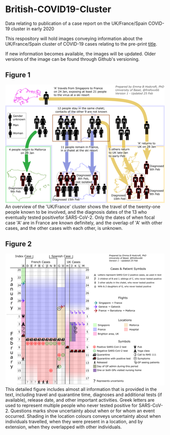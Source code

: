 # British-COVID19-Cluster
Data relating to publication of a case report on the UK/France/Spain COVID-19 cluster in early 2020

This respository will hold images conveying information about the UK/France/Spain cluster of COVID-19 cases relating to the pre-print [title]().

If new information becomes available, the images will be updated. Older versions of the image can be found through Github's versioning.


## Figure 1
<img src="images/map_timeline_25Feb20_withdate.png" width="600">
An overview of the 'UK/France' cluster shows the travel of the twenty-one people known to be involved, and the diagnosis dates of the 13 who eventually tested positivefor SARS-CoV-2. Only the dates of when focal case 'A' are in France are known definitely, and the overlap of 'A' with other cases, and the other cases with each other, is unknown.

## Figure 2
<img src="images/detailed_timeline_25Feb20_withdate.png" width="700">
This detailed figure includes almost all information that is provided in the text, including travel and quarantine time, diagnoses and additional tests (if available), release date, and other important activities. Greek letters are used to represent multiple people who never tested positive for SARS-CoV-2. Questions marks show uncertainty about when or for whom an event occurred. Shading in the location colours conveys uncertainty about when individuals travelled, when they were present in a location, and by extension, when they overlapped with other individuals.
